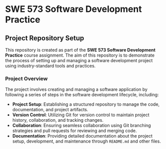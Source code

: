 # SWE 573 Software Development Practice

## Project Repository Setup

This repository is created as part of the **SWE 573 Software Development Practice** course assignment. The aim of this repository is to demonstrate the process of setting up and managing a software development project using industry-standard tools and practices. 

### Project Overview

The project involves creating and managing a software application by following a series of steps in the software development lifecycle, including:

- **Project Setup**: Establishing a structured repository to manage the code, documentation, and project artifacts.
- **Version Control**: Utilizing Git for version control to maintain project history, collaboration, and tracking changes.
- **Collaboration**: Ensuring seamless collaboration using Git branching strategies and pull requests for reviewing and merging code.
- **Documentation**: Providing detailed documentation about the project setup, development, and maintenance through `README.md` and other files.
